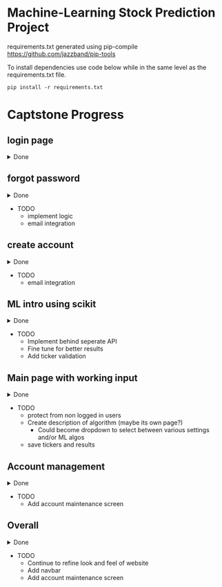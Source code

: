 # Machine-Learning Stock Prediction Project

requirements.txt generated using pip-compile https://github.com/jazzband/pip-tools

To install dependencies use code below while in the same level as the requirements.txt file.
```
pip install -r requirements.txt
```

# Captstone Progress
## login page
<details>
<summary>Done</summary>

- UI updated
- Integrated with db
</details>    

## forgot password
<details>
<summary>Done</summary>

- UI implemented
</details>

- TODO    
    - implement logic
    - email integration

## create account 
<details>
<summary>Done</summary>

- UI implemented
- Integrated with db
</details>

- TODO  
    - email integration

## ML intro using scikit 
<details>
<summary>Done</summary>

- works with correctly input tickers
</details>

- TODO    
    - Implement behind seperate API
    - Fine tune for better results
    - Add ticker validation

## Main page with working input
<details>
<summary>Done</summary>

- UI implemented
- Input form runs ML
</details>

- TODO
    - protect from non logged in users
    - Create description of algorithm (maybe its own page?)
        - Could become dropdown to select between various settings and/or ML algos
    - save tickers and results
    
## Account management
<details>
<summary>Done</summary>


</details>

- TODO
    - Add account maintenance screen
    
## Overall
<details>
<summary>Done</summary>


</details>

- TODO
    - Continue to refine look and feel of website
    - Add navbar
    - Add account maintenance screen
